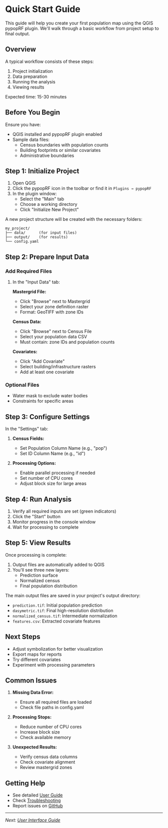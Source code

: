 # Quick Start Guide

This guide will help you create your first population map using the QGIS pypopRF plugin. We'll walk through a basic workflow from project setup to final output.

## Overview

A typical workflow consists of these steps:
1. Project initialization
2. Data preparation
3. Running the analysis
4. Viewing results

Expected time: 15-30 minutes

## Before You Begin

Ensure you have:
- QGIS installed and pypopRF plugin enabled
- Sample data files:
  - Census boundaries with population counts
  - Building footprints or similar covariates
  - Administrative boundaries

## Step 1: Initialize Project

1. Open QGIS
2. Click the pypopRF icon in the toolbar or find it in `Plugins → pypopRF`
3. In the plugin window:
   - Select the "Main" tab
   - Choose a working directory
   - Click "Initialize New Project"


A new project structure will be created with the necessary folders:
```
my_project/
├── data/      (for input files)
├── output/    (for results)
└── config.yaml
```

## Step 2: Prepare Input Data

### Add Required Files
1. In the "Input Data" tab:
   
   **Mastergrid File:**
   - Click "Browse" next to Mastergrid
   - Select your zone definition raster
   - Format: GeoTIFF with zone IDs

   **Census Data:**
   - Click "Browse" next to Census File
   - Select your population data CSV
   - Must contain: zone IDs and population counts

   **Covariates:**
   - Click "Add Covariate"
   - Select building/infrastructure rasters
   - Add at least one covariate


### Optional Files
- Water mask to exclude water bodies
- Constraints for specific areas

## Step 3: Configure Settings

In the "Settings" tab:

1. **Census Fields:**
   - Set Population Column Name (e.g., "pop")
   - Set ID Column Name (e.g., "id")

2. **Processing Options:**
   - Enable parallel processing if needed
   - Set number of CPU cores
   - Adjust block size for large areas


## Step 4: Run Analysis

1. Verify all required inputs are set (green indicators)
2. Click the "Start" button
3. Monitor progress in the console window
4. Wait for processing to complete


## Step 5: View Results

Once processing is complete:

1. Output files are automatically added to QGIS
2. You'll see three new layers:
   - Prediction surface
   - Normalized census
   - Final population distribution


The main output files are saved in your project's output directory:
- `prediction.tif`: Initial population prediction
- `dasymetric.tif`: Final high-resolution distribution
- `normalized_census.tif`: Intermediate normalization
- `features.csv`: Extracted covariate features

## Next Steps

- Adjust symbolization for better visualization
- Export maps for reports
- Try different covariates
- Experiment with processing parameters

## Common Issues

1. **Missing Data Error:**
   - Ensure all required files are loaded
   - Check file paths in config.yaml

2. **Processing Stops:**
   - Reduce number of CPU cores
   - Increase block size
   - Check available memory

3. **Unexpected Results:**
   - Verify census data columns
   - Check covariate alignment
   - Review mastergrid zones

## Getting Help

- See detailed [User Guide](../user-guide/interface.md)
- Check [Troubleshooting](../technical/troubleshooting.md)
- Report issues on [GitHub](https://github.com/wpgp/QGIS-pypopRF/issues)

---

*Next: [User Interface Guide](../user-guide/interface.md)*